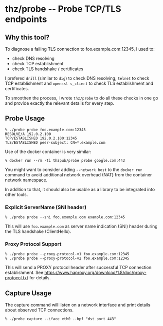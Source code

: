 # thz/probe -- Probe TCP/TLS endpoints

## Why this tool?

To diagnose a failing TLS connection to foo.example.com:12345, I used to:

 - check DNS resolving
 - check TCP establishment
 - check TLS handshake / certificates

I prefered `drill` (similar to `dig`) to check DNS resolving, `telnet` to check TCP establishment and `openssl s_client` to check TLS establishment and certificates.

To smoothen the process, I wrote `thz/probe` to do all these checks in one go and provide exactly the relevant details for every step.

## Probe Usage

```
% ./probe probe foo.example.com:12345
RESOLVE/A 192.0.2.100
TCP/ESTABLISHED 192.0.2.100:12345
TLS/ESTABLISHED peer-subject: CN=*.example.com
```

Use of the docker container is very similar:
```
% docker run --rm -ti thzpub/probe probe google.com:443
```

You might want to consider adding `--network host` to the `docker run` command to avoid additional network overhead (NAT) from the container network namespace.

In addition to that, it should also be usable as a library to be integrated into other tools.

### Explicit ServerName (SNI header)

```
% ./probe probe --sni foo.example.com example.com:12345
```

This will use `foo.example.com` as server name indication (SNI) header during the TLS handshake (ClientHello).

### Proxy Protocol Support

```
% ./probe probe --proxy-protocol-v1 foo.example.com:12345
% ./probe probe --proxy-protocol-v2 foo.example.com:12345
```

This will send a PROXY protocol header after successful TCP connection establishment. See https://www.haproxy.org/download/1.8/doc/proxy-protocol.txt for details.


## Capture Usage

The capture command will listen on a network interface and print details about observed TCP connections.

```
% ./probe capture --iface eth0 --bpf "dst port 443"
```
